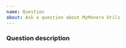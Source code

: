 ```yaml
---
name: Question
about: Ask a question about MyMonero Utils
---
```


### Question description

<!-- Ask your question here -->